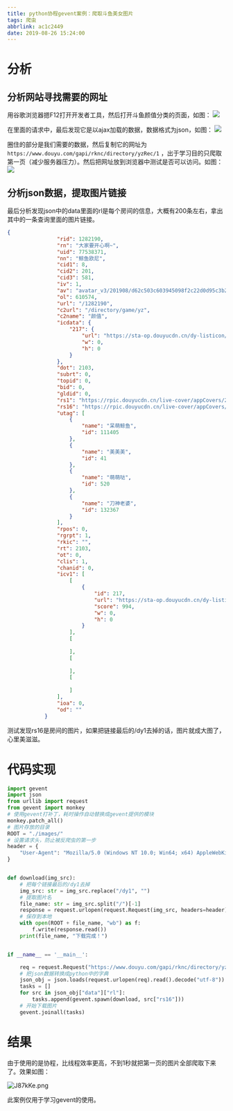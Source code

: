 ```yaml
---
title: python协程gevent案例：爬取斗鱼美女图片
tags: 爬虫
abbrlink: ac1c2449
date: 2019-08-26 15:24:00
---
```




# 分析

## 分析网站寻找需要的网址

用谷歌浏览器摁F12打开开发者工具，然后打开斗鱼颜值分类的页面，如图：
![](https://halo-1257208482.image.myqcloud.com/202204051741367.png!webp)

在里面的请求中，最后发现它是以ajax加载的数据，数据格式为json，如图：
![](https://halo-1257208482.image.myqcloud.com/202204051742584.png!webp)

圈住的部分是我们需要的数据，然后复制它的网址为`https://www.douyu.com/gapi/rknc/directory/yzRec/1` ，出于学习目的只爬取第一页（减少服务器压力）。然后把网址放到浏览器中测试是否可以访问。如图：
![](https://halo-1257208482.image.myqcloud.com/202204051742319.png!webp)


## 分析json数据，提取图片链接

最后分析发现json中的data里面的rl是每个房间的信息，大概有200条左右，拿出其中的一条查询里面的图片链接。
```json
{
                "rid": 1282190,
                "rn": "大家要开心啊~",
                "uid": 77538371,
                "nn": "鲸鱼欧尼",
                "cid1": 8,
                "cid2": 201,
                "cid3": 581,
                "iv": 1,
                "av": "avatar_v3/201908/d62c503c603945098f2c22d0d95c3b2e",
                "ol": 610574,
                "url": "/1282190",
                "c2url": "/directory/game/yz",
                "c2name": "颜值",
                "icdata": {
                    "217": {
                        "url": "https://sta-op.douyucdn.cn/dy-listicon/king-web.png-v3.png",
                        "w": 0,
                        "h": 0
                    }
                },
                "dot": 2103,
                "subrt": 0,
                "topid": 0,
                "bid": 0,
                "gldid": 0,
                "rs1": "https://rpic.douyucdn.cn/live-cover/appCovers/2019/08/01/1282190_20190801002745_big.jpg/dy1",
                "rs16": "https://rpic.douyucdn.cn/live-cover/appCovers/2019/08/01/1282190_20190801002745_small.jpg/dy1",
                "utag": [
                    {
                        "name": "呆萌鲸鱼",
                        "id": 111405
                    },
                    {
                        "name": "美美美",
                        "id": 41
                    },
                    {
                        "name": "萌萌哒",
                        "id": 520
                    },
                    {
                        "name": "刀神老婆",
                        "id": 132367
                    }
                ],
                "rpos": 0,
                "rgrpt": 1,
                "rkic": "",
                "rt": 2103,
                "ot": 0,
                "clis": 1,
                "chanid": 0,
                "icv1": [
                    [
                        {
                            "id": 217,
                            "url": "https://sta-op.douyucdn.cn/dy-listicon/web-king-1-10-v3.png",
                            "score": 994,
                            "w": 0,
                            "h": 0
                        }
                    ],
                    [
                        
                    ],
                    [
                        
                    ],
                    [
                        
                    ]
                ],
                "ioa": 0,
                "od": ""
            }
```
测试发现rs16是房间的图片，如果把链接最后的/dy1去掉的话，图片就成大图了，心里美滋滋。
# 代码实现
```python
import gevent
import json
from urllib import request
from gevent import monkey
# 使用gevent打补丁，耗时操作自动替换成gevent提供的模块
monkey.patch_all()
# 图片存放的目录
ROOT = "./images/"
# 设置请求头，防止被反爬虫的第一步
header = {
    "User-Agent": "Mozilla/5.0 (Windows NT 10.0; Win64; x64) AppleWebKit/537.36 (KHTML, like Gecko) Chrome/75.0.3770.142 Safari/537.36 "
}


def download(img_src):
	# 把每个链接最后的/dy1去掉
    img_src: str = img_src.replace("/dy1", "")
    # 提取图片名
    file_name: str = img_src.split("/")[-1]
    response = request.urlopen(request.Request(img_src, headers=header))
    # 保存到本地
    with open(ROOT + file_name, "wb") as f:
        f.write(response.read())
    print(file_name, "下载完成！")


if __name__ == '__main__':

    req = request.Request("https://www.douyu.com/gapi/rknc/directory/yzRec/1", headers=header)
    # 把json数据转换成python中的字典
    json_obj = json.loads(request.urlopen(req).read().decode("utf-8"))
    tasks = []
    for src in json_obj["data"]["rl"]:
        tasks.append(gevent.spawn(download, src["rs16"]))
	# 开始下载图片
    gevent.joinall(tasks)
```
# 结果
由于使用的是协程，比线程效率更高，不到1秒就把第一页的图片全部爬取下来了。效果如图：

![J87kKe.png](https://halo-1257208482.image.myqcloud.com/202204051742167.png!webp)

此案例仅用于学习gevent的使用。